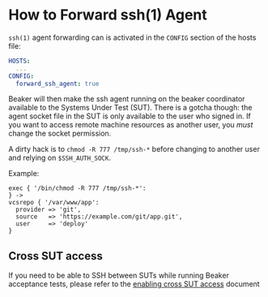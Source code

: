 # How to Forward ssh(1) Agent

`ssh(1)` agent forwarding can is activated in the `CONFIG` section of the hosts
file:

~~~yaml
HOSTS:
  ...
CONFIG:
  forward_ssh_agent: true
~~~

Beaker will then make the ssh agent running on the beaker coordinator available to the Systems Under Test (SUT).  There is
a gotcha though: the agent socket file in the SUT is only available
to the user who signed in.  If you want to access remote machine resources as
another user, you *must* change the socket permission.

A dirty hack is to `chmod -R 777 /tmp/ssh-*` before changing to another user
and relying on `$SSH_AUTH_SOCK`.

Example:

~~~puppet
exec { '/bin/chmod -R 777 /tmp/ssh-*':
} ->
vcsrepo { '/var/www/app':
  provider => 'git',
  source   => 'https://example.com/git/app.git',
  user     => 'deploy'
}
~~~

## Cross SUT access

If you need to be able to SSH between SUTs while running Beaker acceptance tests, please refer to the [enabling cross SUT access](enabling_cross_sut_access.md) document
